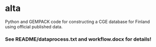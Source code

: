 # alta

Python and GEMPACK code for constructing a CGE database for Finland using official published data.

### See README/dataprocess.txt and workflow.docx for details!

